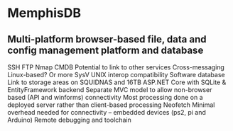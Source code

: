 # MemphisDB
## Multi-platform browser-based file, data and config management platform and database

SSH
FTP
Nmap
CMDB
Potential to link to other services
Cross-messaging 
Linux-based? Or more SysV UNIX interop compatibility
Software database
Link to storage areas on SQUIDNAS and 16TB
ASP.NET Core with SQLite & EntityFramework backend
Separate MVC model to allow non-browser based (API and winforms) connectivity
Most processing done on a deployed server rather than client-based processing
Neofetch
Minimal overhead needed for connectivity – embedded devices (ps2, pi and Arduino)
Remote debugging and toolchain 
